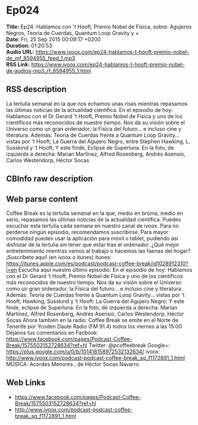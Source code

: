 # Ep024  
**Title:** Ep24: Hablamos con 't Hooft, Premio Nobel de Física, sobre: Agujeros Negros, Teoría de Cuerdas, Quantum Loop Gravity y +  
**Date:** Fri, 25 Sep 2015 00:09:17 +0200  
**Duration:** 01:20:53  
**Audio URL:** https://www.ivoox.com/ep24-hablamos-t-hooft-premio-nobel-de_mf_8594955_feed_1.mp3  
**RSS Link:** https://www.ivoox.com/ep24-hablamos-t-hooft-premio-nobel-de-audios-mp3_rf_8594955_1.html  

## RSS description
La tertulia semanal en la que nos echamos unas risas mientras repasamos las últimas noticias de la actualidad científica. En el episodio de hoy: Hablamos con el Dr Gerard 't Hooft, Premio Nobel de Física y uno de los científicos más reconocidos de nuestro tiempo. Nos da su visión sobre el Universo como un gran ordenador, la Física del futuro... e incluso cine y literatura. Además: Teoría de Cuerdas frente a Quantum Loop Gravity... vistas por 't Hooft; La Guerra del Agujero Negro, entre Stephen Hawking, L. Susskind y 't Hooft;  Y este finde, Eclipse de Superluna. En la foto, de izquierda a derecha: Marian Martínez, Alfred Rosenberg, Andrés Asensio, Carlos Westendorp, Héctor Socas

## CBInfo raw description


## Web parse content
Coffee Break es la tertulia semanal en la que, medio en broma, medio en serio, repasamos las últimas noticias de la actualidad científica. Puedes escuchar esta tertulia cada semana en nuestro canal de ivoox. Para no perderse ningún episodio, recomendamos suscribirse. Para mayor comodidad puedes usar la aplicación para móvil o tablet, pudiendo así disfrutar de la tertulia sin tener que estar tras el ordenador. ¿Qué mejor entretenimiento mientras vamos al trabajo o hacemos las faenas del hogar? ¡Suscríbete aquí! (en ivoox o itunes) itunes: https://itunes.apple.com/es/podcast/podcast-coffee-break/id1028912310?l=en Escucha aquí nuestro último episodio: En el episodio de hoy: Hablamos con el Dr Gerard ‘t Hooft, Premio Nobel de Física y uno de los científicos más reconocidos de nuestro tiempo. Nos da su visión sobre el Universo como un gran ordenador, la Física del futuro… e incluso cine y literatura. Además: Teoría de Cuerdas frente a Quantum Loop Gravity… vistas por ‘t Hooft; Hawking, Susskind y ‘t Hooft: La Guerra del Agujero Negro; Y este finde, eclipse de Superluna. En la foto, de izquierda a derecha: Marian Martínez, Alfred Rosenberg, Andrés Asensio, Carlos Westendorp, Héctor Socas Ahora también en la radio: Coffee Break se emite en el Norte de Tenerife por Ycoden Daute Radio (FM 91.4) todos los viernes a las 15:00 Déjanos tus comentarios en Facbook: https://www.facebook.com/pages/Podcast-Coffee-Break/1575503152728634?ref=hl Twitter: @pcoffeebreak Google+: https://plus.google.com/u/0/b/101418158972532132634/ ivoox: http://www.ivoox.com/podcast-podcast-coffee-break_sq_f1172891_1.html MÚSICA: Acordes Menores , de Héctor Socas Navarro

## Web Links
- https://www.facebook.com/pages/Podcast-Coffee-Break/1575503152728634?ref=hl
- http://www.ivoox.com/podcast-podcast-coffee-break_sq_f1172891_1.html